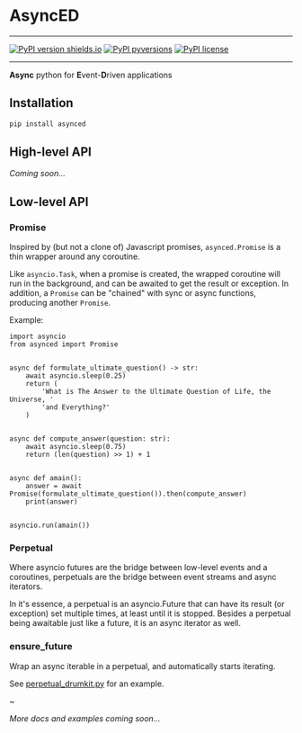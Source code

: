 # AsyncED

-----

[![PyPI version shields.io](https://img.shields.io/pypi/v/asynced.svg)](https://pypi.python.org/pypi/asynced/)
[![PyPI pyversions](https://img.shields.io/pypi/pyversions/asynced.svg)](https://pypi.python.org/pypi/asynced/)
[![PyPI license](https://img.shields.io/pypi/l/asynced.svg)](https://pypi.python.org/pypi/asynced/)

-----

**Async** python for **E**vent-**D**riven applications

## Installation

```bash
pip install asynced
```

## High-level API

*Coming soon...*

## Low-level API

### Promise

Inspired by (but not a clone of) Javascript promises, `asynced.Promise` is a
thin wrapper around any coroutine. 

Like `asyncio.Task`, when a promise is created, the wrapped coroutine will run 
in the background, and can be awaited to get the result or exception. In 
addition, a `Promise` can be "chained" with sync or async functions, producing 
another `Promise`.

Example:

```pycon
import asyncio
from asynced import Promise


async def formulate_ultimate_question() -> str:
    await asyncio.sleep(0.25)
    return (
        'What is The Answer to the Ultimate Question of Life, the Universe, '
        'and Everything?'
    )


async def compute_answer(question: str):
    await asyncio.sleep(0.75)
    return (len(question) >> 1) + 1


async def amain():
    answer = await Promise(formulate_ultimate_question()).then(compute_answer)
    print(answer)


asyncio.run(amain())
```



### Perpetual

Where asyncio futures are the bridge between low-level events and a
coroutines, perpetuals are the bridge between event streams and async
iterators.

In it's essence, a perpetual is an asyncio.Future that can have its result
(or exception) set multiple times, at least until it is stopped. Besides
a perpetual being awaitable just like a future, it is an async iterator as
well.


### ensure_future

Wrap an async iterable in a perpetual, and automatically starts iterating. 

See [perpetual_drumkit.py](examples/perpetual_drumkit.py) for an example.

~

*More docs and examples coming soon...*
